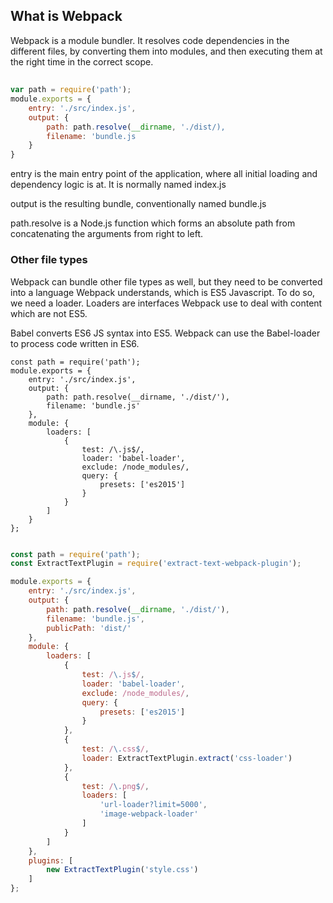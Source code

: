 
## What is Webpack
Webpack is a module bundler. It resolves code dependencies in the different files, by converting them into modules, and then executing them at the right time in the correct scope. 


## 
``` javascript 
var path = require('path');
module.exports = {
    entry: './src/index.js',
    output: {
        path: path.resolve(__dirname, './dist/),
        filename: 'bundle.js
    }
}

```
entry is the main entry point of the application, where all initial loading and dependency logic is at. It is normally named index.js

output is the resulting bundle, conventionally named bundle.js

path.resolve is a Node.js function which forms an absolute path from concatenating the arguments from right to left. 

### Other file types 
Webpack can bundle other file types as well, but they need to be converted into a language Webpack understands, which is ES5 Javascript.
To do so, we need a loader. Loaders are interfaces Webpack use to deal with content which are not ES5.

Babel converts ES6 JS syntax into ES5. Webpack can use the Babel-loader to process code written in ES6.

```
const path = require('path');
module.exports = {
    entry: './src/index.js',
    output: {
        path: path.resolve(__dirname, './dist/'),
        filename: 'bundle.js'
    },
    module: {
        loaders: [
            {
                test: /\.js$/,
                loader: 'babel-loader',
                exclude: /node_modules/,
                query: {
                    presets: ['es2015']
                }
            }
        ]
    }
};


```



``` javascript
const path = require('path');
const ExtractTextPlugin = require('extract-text-webpack-plugin');

module.exports = {
    entry: './src/index.js',
    output: {
        path: path.resolve(__dirname, './dist/'),
        filename: 'bundle.js',
        publicPath: 'dist/'
    },
    module: {
        loaders: [
            {
                test: /\.js$/,
                loader: 'babel-loader',
                exclude: /node_modules/,
                query: {
                    presets: ['es2015']
                }
            },
            {
                test: /\.css$/,
                loader: ExtractTextPlugin.extract('css-loader')
            },
            {
                test: /\.png$/,
                loaders: [
                    'url-loader?limit=5000',
                    'image-webpack-loader'
                ]
            }
        ]
    },
    plugins: [
        new ExtractTextPlugin('style.css')
    ]
};



```
